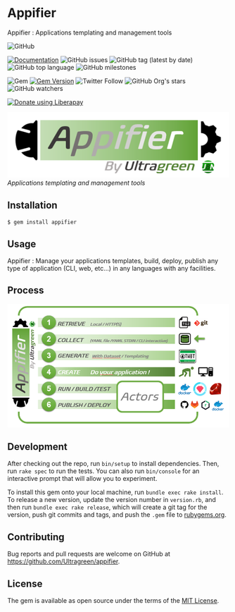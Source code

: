 # Appifier

Appifier : Applications templating and management tools 


![GitHub](https://img.shields.io/github/license/Ultragreen/appifier)

[![Documentation](https://img.shields.io/badge/docs-rubydoc.info-brightgreen)](https://rubydoc.info/gems/appifier)
![GitHub issues](https://img.shields.io/github/issues/Ultragreen/appifier)
![GitHub tag (latest by date)](https://img.shields.io/github/v/tag/Ultragreen/appifier)
![GitHub top language](https://img.shields.io/github/languages/top/Ultragreen/appifier)
![GitHub milestones](https://img.shields.io/github/milestones/open/Ultragreen/appifier)

![Gem](https://img.shields.io/gem/dt/appifier)
[![Gem Version](https://badge.fury.io/rb/sc4ry.svg)](https://badge.fury.io/rb/appifier)
![Twitter Follow](https://img.shields.io/twitter/follow/Ultragreen?style=social)
![GitHub Org's stars](https://img.shields.io/github/stars/Ultragreen?style=social)
![GitHub watchers](https://img.shields.io/github/watchers/Ultragreen/appifier?style=social)

<noscript><a href="https://liberapay.com/ruydiaz/donate"><img alt="Donate using Liberapay" src="https://liberapay.com/assets/widgets/donate.svg"></a></noscript>


![Sc4ry logo](assets/images/logo_appifier_full_large.png) 
_Applications templating and management tools_

## Installation

    $ gem install appifier

## Usage

Appifier : Manage your applications templates, build, deploy, publish any type of application (CLI, web, etc...) in any languages with any facilities.  


## Process

![Appifier process](assets/images/description_appifier.png) 

## Development

After checking out the repo, run `bin/setup` to install dependencies. Then, run `rake spec` to run the tests. You can also run `bin/console` for an interactive prompt that will allow you to experiment.

To install this gem onto your local machine, run `bundle exec rake install`. To release a new version, update the version number in `version.rb`, and then run `bundle exec rake release`, which will create a git tag for the version, push git commits and tags, and push the `.gem` file to [rubygems.org](https://rubygems.org).

## Contributing

Bug reports and pull requests are welcome on GitHub at https://github.com/Ultragreen/appifier.


## License

The gem is available as open source under the terms of the [MIT License](https://opensource.org/licenses/MIT).
